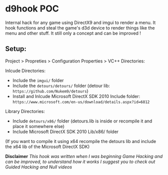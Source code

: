 # d9hook POC 

Internal hack for any game using DirectX9 and imgui to render a menu. It hook functions and steal the game's d3d device to render things like the menu and other stuff. It still only a concept and can be improved !
 
## Setup:

Project > Propreties > Configuration Properties > VC++ Directories:

Inlcude Directories: 
- Include the `imgui/` folder
- Include the `detours/detours/` folder (detour lib: `https://github.com/Nukem9/detours`)
- Install and Inlcude Microsoft DirectX SDK 2010 Include folder: `https://www.microsoft.com/en-us/download/details.aspx?id=6812`

Library Directories:
- Include `detours/x86/` folder (detours.lib is inside or recompile it and place it somewhere else)
- Include Microsoft DirectX SDK 2010 Lib/x86/ folder

(If you want to compile it using x64 recompile the detours lib and include the x64 lib of the Microsoft DirectX SDK)

**Disclaimer**
*This hook was written when I was beginning Game Hacking and can be improved, to understand how it works I suggest you to check out Guided Hacking and Null videos*